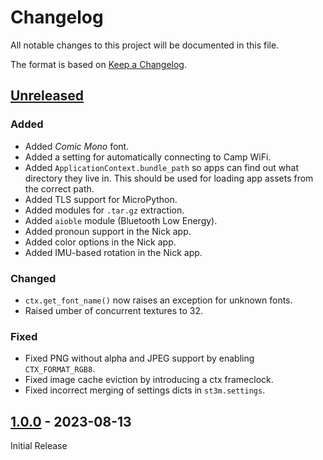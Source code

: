 # Changelog

All notable changes to this project will be documented in this file.

The format is based on [Keep a Changelog](https://keepachangelog.com/en/1.0.0/).

## [Unreleased]
### Added
- Added _Comic Mono_ font.
- Added a setting for automatically connecting to Camp WiFi.
- Added `ApplicationContext.bundle_path` so apps can find out what directory
  they live in.  This should be used for loading app assets from the correct
  path.
- Added TLS support for MicroPython.
- Added modules for `.tar.gz` extraction.
- Added `aioble` module (Bluetooth Low Energy).
- Added pronoun support in the Nick app.
- Added color options in the Nick app.
- Added IMU-based rotation in the Nick app.

### Changed
- `ctx.get_font_name()` now raises an exception for unknown fonts.
- Raised umber of concurrent textures to 32.

### Fixed
- Fixed PNG without alpha and JPEG support by enabling `CTX_FORMAT_RGB8`.
- Fixed image cache eviction by introducing a ctx frameclock.
- Fixed incorrect merging of settings dicts in `st3m.settings`.


## [1.0.0] - 2023-08-13

Initial Release


[unreleased]: https://git.flow3r.garden/flow3r/flow3r-firmware/-/compare/v1.0.0...main
[1.0.0]: https://git.flow3r.garden/flow3r/flow3r-firmware/-/tags/v1.0.0

